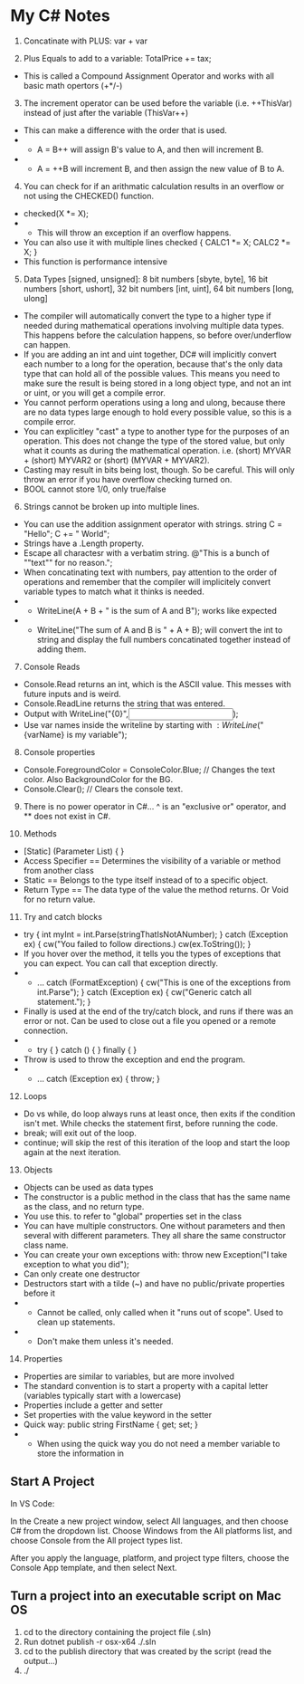 # My C# Notes #

1. Concatinate with PLUS: var + var

2. Plus Equals to add to a variable: TotalPrice += tax;
 - This is called a Compound Assignment Operator and works with all basic math opertors (+*/-)

3. The increment operator can be used before the variable (i.e. ++ThisVar) instead of just after the variable (ThisVar++)
 - This can make a difference with the order that is used.
 - - A = B++ will assign B's value to A, and then will increment B.
 - - A = ++B will increment B, and then assign the new value of B to A.

4. You can check for if an arithmatic calculation results in an overflow or not using the CHECKED() function.
 - checked(X *= X);
 - - This will throw an exception if an overflow happens.
 - You can also use it with multiple lines
 checked
 {
     CALC1 *= X;
     CALC2 *= X;
 }
 - This function is performance intensive

5. Data Types [signed, unsigned]: 8 bit numbers [sbyte, byte], 16 bit numbers [short, ushort], 32 bit numbers [int, uint], 64 bit numbers [long, ulong]
 - The compiler will automatically convert the type to a higher type if needed during mathematical operations involving multiple data types. This happens before the calculation happens, so before over/underflow can happen.
 - If you are adding an int and uint together, DC# will implicitly convert each number to a long for the operation, because that's the only data type that can hold all of the possible values. This means you need to make sure the result is being stored in a long object type, and not an int or uint, or you will get a compile error.
 - You cannot perform operations using a long and ulong, because there are no data types large enough to hold every possible value, so this is a compile error.
 - You can explicitley "cast" a type to another type for the purposes of an operation. This does not change the type of the stored value, but only what it counts as during the mathematical operation. i.e. (short) MYVAR + (short) MYVAR2 or (short) (MYVAR + MYVAR2).
  - Casting may result in bits being lost, though. So be careful. This will only throw an error if you have overflow checking turned on.
  - BOOL cannot store 1/0, only true/false

6. Strings cannot be broken up into multiple lines.
 - You can use the addition assignment operator with strings. string C = "Hello"; C += " World";
 - Strings have a .Length property.
 - Escape all charactesr with a verbatim string. @"This is a bunch of ""text"" for no reason.";
 - When concatinating text with numbers, pay attention to the order of operations and remember that the compiler will implicitely convert variable types to match what it thinks is needed.
 - - WriteLine(A + B + " is the sum of A and B"); works like expected
 - - WriteLine("The sum of A and B is " + A + B); will convert the int to string and display the full numbers concatinated together instead of adding them.

7. Console Reads
 - Console.Read returns an int, which is the ASCII value. This messes with future inputs and is weird.
 - Console.ReadLine returns the string that was entered.
 - Output with WriteLine("{0}",<input variable name>);
 - Use var names inside the writeline by starting with $: WriteLine($"{varName} is my variable");

8. Console properties
 - Console.ForegroundColor = ConsoleColor.Blue; // Changes the text color. Also BackgroundColor for the BG.
 - Console.Clear(); // Clears the console text.

9. There is no power operator in C#... ^ is an "exclusive or" operator, and ** does not exist in C#.

10. Methods
 - <Access Specifier> [Static] <Return Type> <Method Name>(Parameter List) { <Method Body> }
 - Access Specifier == Determines the visibility of a variable or method from another class
 - Static == Belongs to the type itself instead of to a specific object.
 - Return Type == The data type of the value the method returns. Or Void for no return value.

11. Try and catch blocks
 - try { int myInt = int.Parse(stringThatIsNotANumber); } catch (Exception ex) { cw("You failed to follow directions.) cw(ex.ToString()); }
 - If you hover over the method, it tells you the types of exceptions that you can expect. You can call that exception directly.
 - - ... catch (FormatException) { cw("This is one of the exceptions from int.Parse"); } catch (Exception ex) { cw("Generic catch all statement."); }
 - Finally is used at the end of the try/catch block, and runs if there was an error or not. Can be used to close out a file you opened or a remote connection.
 - - try { } catch () { } finally { }
 - Throw is used to throw the exception and end the program.
 - - ... catch (Exception ex) { throw; }

12. Loops
 - Do vs while, do loop always runs at least once, then exits if the condition isn't met. While checks the statement first, before running the code.
 - break; will exit out of the loop.
 - continue; will skip the rest of this iteration of the loop and start the loop again at the next iteration.

13. Objects
 - Objects can be used as data types
 - The constructor is a public method in the class that has the same name as the class, and no return type.
 - You use this. to refer to "global" properties set in the class
 - You can have multiple constructors. One without parameters and then several with different parameters. They all share the same constructor class name.
 - You can create your own exceptions with: throw new Exception("I take exception to what you did");
 - Can only create one destructor
 - Destructors start with a tilde (~) and have no public/private properties before it
 - - Cannot be called, only called when it "runs out of scope". Used to clean up statements.
 - - Don't make them unless it's needed.

14. Properties
 - Properties are similar to variables, but are more involved
 - The standard convention is to start a property with a capital letter (variables typically start with a lowercase)
 - Properties include a getter and setter
 - Set properties with the value keyword in the setter
 - Quick way: public string FirstName { get; set; }
 - - When using the quick way you do not need a member variable to store the information in

## Start A Project ##

In VS Code:

In the Create a new project window, select All languages, and then choose C# from the dropdown list. Choose Windows from the All platforms list, and choose Console from the All project types list.

After you apply the language, platform, and project type filters, choose the Console App template, and then select Next.

## Turn a project into an executable script on Mac OS ##
1. cd to the directory containing the project file (.sln)
2. Run dotnet publish -r osx-x64 ./<file>.sln
3. cd to the publish directory that was created by the script (read the output...)
4. ./<file that matches the project name>